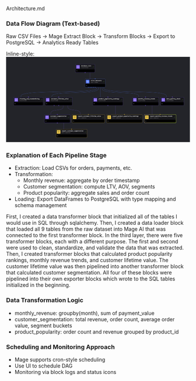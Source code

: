Architecture.md

### Data Flow Diagram (Text-based)
Raw CSV Files → Mage Extract Block → Transform Blocks → Export to PostgreSQL → Analytics Ready Tables

Inline-style: 
![alt text](https://github.com/Myoof/Brazilian-E-Commerce/blob/main/pipeline_tree.png "Visual of the Pipeline Tree")

### Explanation of Each Pipeline Stage
- Extraction: Load CSVs for orders, payments, etc.
- Transformation:
  - Monthly revenue: aggregate by order timestamp
  - Customer segmentation: compute LTV, AOV, segments
  - Product popularity: aggregate sales and order count
- Loading: Export DataFrames to PostgreSQL with type mapping and schema management

First, I created a data transformer block that initialized all of the tables I would use in SQL through sqlalchemy. Then, I created a data loader block that loaded all 9 tables from the raw dataset into Mage AI that was connected to the first transformer block. In the third layer, there were five transformer blocks, each with a different purpose. The first and second were used to clean, standardize, and validate the data that was extracted. Then, I created transformer blocks that calculated product popularity rankings, monthly revenue trends, and customer lifetime value. The customer lifetime value was then pipelined into another transformer block that calculated customer segmentation. All four of these blocks were pipelined into their own exporter blocks which wrote to the SQL tables initialized in the beginning.

### Data Transformation Logic
- monthly_revenue: groupby(month), sum of payment_value
- customer_segmentation: total revenue, order count, average order value, segment buckets
- product_popularity: order count and revenue grouped by product_id

### Scheduling and Monitoring Approach
- Mage supports cron-style scheduling
- Use UI to schedule DAG
- Monitoring via block logs and status icons
